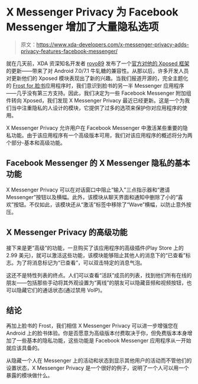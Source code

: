 # X Messenger Privacy 为 Facebook Messenger 增加了大量隐私选项

> 原文：<https://www.xda-developers.com/x-messenger-privacy-adds-privacy-features-facebook-messenger/>

就在几天前，XDA 资深知名开发者 [rovo89](https://forum.xda-developers.com/member.php?u=4419114) 发布了一个[官方对他的 Xposed 框架](https://www.xda-developers.com/official-xposed-framework-android-nougat/)的更新——带来了对 Android 7.0/7.1 牛轧糖的兼容性。从那以后，许多开发人员对更新他们的 Xposed 模块表现出了新的兴趣。当我们报道开源的，完全主题化的 [Frost for 脸书](https://www.xda-developers.com/frost-for-facebook-fully-themeable-facebook-alternative/)应用程序时，我们意识到脸书的另一半 Messenger 应用程序——几乎没有第三方支持。因此，我们决定为一些 Facebook Messenger 附加组件转向 Xposed，我们发现 X Messenger Privacy 最近已经更新。这是一个为我们当中注重隐私的人设计的模块，它提供了过多的选项来保护你对应用程序的使用。

X Messenger Privacy 允许用户在 Facebook Messenger 中激活某些重要的隐私功能。由于该应用程序有一个高级版本可用，我们对该应用程序的概述将分为两个部分-基本和高级功能。

## Facebook Messenger 的 X Messenger 隐私的基本功能

X Messenger Privacy 可以在对话窗口中阻止“输入”三点指示器和“邀请 Messenger”按钮以及横幅。此外，该模块从聊天界面和通知中删除了小的“喜欢”按钮。不仅如此，该模块还从“激活”标签中移除了“Wave”横幅，以防止意外按压。

## X Messenger Privacy 的高级功能

接下来是更“高级”的功能，一旦购买了该应用程序的高级插件(Play Store 上的 2.99 美元)，就可以激活这些功能，该模块能够阻止其他人的消息下的“已查看”标志。为了将消息标记为“已查看”，可以双击特定的消息气泡。

这还不是特性列表的终点。人们可以查看“活跃”成员的列表，找到他们所有在线的朋友——包括那些手动将其外观设置为“离线”的朋友可以隐藏音频和视频按钮，也可以隐藏它们的通话状态(通过禁用 VoIP)。

## 结论

再加上脸书的 Frost，我们相信 X Messenger Privacy 可以进一步增强您在 Android 上的脸书体验。你是否愿意为高级版本付费取决于你，但免费版本本身增加了一些基本的隐私功能，这些功能是 Facebook Messenger 应用程序从一开始就应该具备的。

从隐藏一个人在 Messenger 上的活动和状态到显示其他用户的活动而不管他们的设置状态，X Messenger Privacy 是一个很好的例子，说明了一个人可以用一个暴露的模块做什么。
